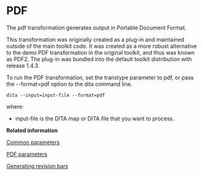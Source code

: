 # PDF

The pdf transformation generates output in Portable Document Format.

This transformation was originally created as a plug-in and maintained outside of the main toolkit code. It was created as a more robust alternative to the demo PDF transformation in the original toolkit, and thus was known as PDF2. The plug-in was bundled into the default toolkit distribution with release 1.4.3.

To run the PDF transformation, set the transtype parameter to pdf, or pass the --format=pdf option to the dita command line.

```
dita --input=input-file --format=pdf
```

where:

-   input-file is the DITA map or DITA file that you want to process.

**Related information**  


[Common parameters](../parameters/parameters-base.md)

[PDF parameters](../parameters/parameters-pdf.md)

[Generating revision bars](../topics/pdf2-creating-change-bars.md)

